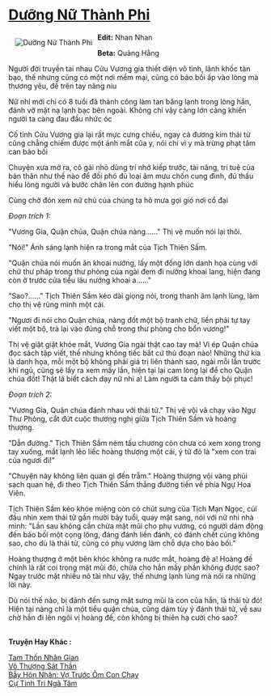<a href="https://utruyen.com/duong-nu-thanh-phi/10243/" title="Dưỡng Nữ Thành Phi"><h1>Dưỡng Nữ Thành Phi</h1></a><div style="display:table"><img align="right" style="float: left; padding: 10px;" src="https://utruyen.com/images/story/200x260/duong-nu-thanh-phi.jpg" alt="Dưỡng Nữ Thành Phi"><b>Edit:</b> Nhan Nhan<p></p><b>Beta:</b> Quảng Hằng<p></p>Người đời truyền tai nhau Cửu Vương gia thiết diện vô tình, lãnh khốc tàn bạo, thế nhưng cũng có một nơi mềm mại, cũng có bảo bối ấp vào lòng mà thương yêu, để trên tay nâng niu<p></p>Nữ nhi mới chỉ có 8 tuổi đã thành công làm tan băng lạnh trong lòng hắn, đánh vỡ mặt nạ lạnh bạc bên ngoài. Không chỉ vậy càng lớn càng khiến người ta càng đau đầu nhức óc<p></p>Cố tình Cửu Vương gia lại rất mực cưng chiều, ngay cả đương kim thái tử cũng chẳng chiếm được một ánh mắt của y, nói chi vì y mà trừng phạt tâm can bảo bối<p></p>Chuyện xưa mở ra, cô gái nhỏ dùng trí nhớ kiếp trước, tài năng, trí tuệ của bản thân như thế nào để đối phó đủ loại âm mưu chốn cung đình, đủ thấu hiểu lòng người và bước chân lên con đường hạnh phúc<p></p>Cùng chờ đón xem nữ chủ của chúng ta hô mưa gọi gió nơi cổ đại<p></p><i>Đoạn trích 1:</i><p></p>"Vương Gia, Quận chúa, Quận chúa nàng......" Thị vệ muốn nói lại thôi.<p></p>"Nói!" Ánh sáng lạnh hiện ra trong mắt của Tịch Thiên Sầm.<p></p>"Quận chúa nói muốn ăn khoai nướng, lấy một đống lớn danh họa cùng với chữ thư pháp trong thư phòng của ngài đem đi nướng khoai lang, hiện đang còn ở trước cửa tiểu lâu nướng khoai a......"<p></p>"Sao?......" Tịch Thiên Sầm kéo dài giọng nói, trong thanh âm lạnh lùng, làm cho thị vệ rùng mình một cái.<p></p>"Ngươi đi nói cho Quận chúa, nàng đốt một bộ tranh chữ, liền phải tự tay viết một bộ, trả lại vào đúng chỗ trong thư phòng cho bổn vương!"<p></p>Thị vệ giật giật khóe mắt, Vương Gia ngài thật cao tay mà! Vì ép Quận chúa đọc sách tập viết, thế nhưng không tiếc bất cứ thủ đoạn nào! Những thứ kia là danh họa, mỗi một bộ không phải giá trị liên thành sao, ngài mỗi lần trước khi ngủ, cũng sẽ lấy ra xem mấy lần, hiện tại lại cam lòng lại để cho Quận chúa đốt! Thật là biết cách dạy nữ nhi a! Làm người ta cảm thấy bội phục!<p></p><i>Đoạn trích 2:</i><p></p>"Vương Gia, Quận chúa đánh nhau với thái tử." Thị vệ vội vã chạy vào Ngự Thư Phòng, cắt đứt cuộc thương nghị giữa Tịch Thiên Sầm và hoàng thượng.<p></p>"Dẫn đường." Tịch Thiên Sầm ném tấu chương còn chưa có xem xong trong tay xuống, mắt lạnh lẽo liếc hoàng thượng một cái, ý tứ đó là "xem con trai của ngươi đi!"<p></p>"Chuyện này không liên quan gì đến trẫm." Hoàng thượng vội vàng phủi sạch quan hệ, đi theo Tịch Thiên Sầm thẳng đường tiến về phía Ngự Hoa Viên.<p></p>Tịch Thiên Sầm kéo khóe miệng còn có chút sưng của Tịch Mạn Ngọc, cúi đầu nhìn xem thái tử gần mười bảy tuổi, quay mặt sang, nói với nữ nhi nhà mình: "Lần sau không cần chừa mặt mũi cho phụ vương, có người dám động đến bảo bối một cọng lông, đáng đánh liền đánh, có đánh chết cũng không sao, cho dù là thái tử, cũng có phụ vương làm chỗ dựa cho bảo bối."<p></p>Hoàng thượng ở một bên khóc không ra nước mắt, hoàng đệ a! Hoàng đế chính là rất coi trọng mặt mũi đó, chừa cho hắn mấy phần không được sao? Ngay trước mặt nhiều nô tài như vậy, thế nhưng lạnh lùng mà nói ra những lời này.<p></p>Dù nói thế nào, bị đánh đến sưng mặt sưng mũi là con của hắn, là thái tử đó! Hiện tại nàng chỉ là một tiểu quận chúa, cũng dám tùy ý đánh thái tử, về sau chờ hắn đi lên ngôi vị hoàng đế, còn không bị thiên hạ cười cho sao?</div><p><br><b>Truyện Hay Khác :</b></p><a href="https://utruyen.com/tam-thon-nhan-gian/16643/" alt="Tam Thốn Nhân Gian">Tam Thốn Nhân Gian</a><br/><a href="https://github.com/quanluxury/truyenhot/tree/master/truyenhay/16288/" alt="Vô Thượng Sát Thần">Vô Thượng Sát Thần</a><br/><a href="https://truyenhot2020.wordpress.com/2019/12/11/bay-hon-nhan-vo-truoc-om-con-chay/" alt="Bẫy Hôn Nhân: Vợ Trước Ôm Con Chạy">Bẫy Hôn Nhân: Vợ Trước Ôm Con Chạy</a><br/><a href="https://dammy2019.blogspot.com/2019/11/cu-tinh-tri-nga-tam.html" alt="Cự Tinh Tri Ngã Tâm">Cự Tinh Tri Ngã Tâm</a><br/>